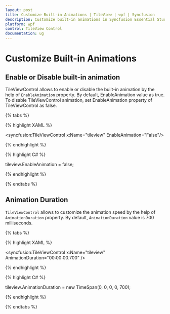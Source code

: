```yaml
---
layout: post
title: Customize Built-in Animations | TileView | wpf | Syncfusion
description: Customize built-in animations in Syncfusion Essential Studio WPF TileView Control, its elements and more.
platform: wpf
control: TileView Control
documentation: ug
---
```


# Customize Built-in Animations

## Enable or Disable built-in animation

TileViewControl allows to enable or disable the built-in animation by the help of `EnableAnimation` property. By default, EnableAnimation value as true. To disable TileViewControl animation, set EnableAnimation property of TileViewControl as false.


{% tabs %}

{% highlight XAML %}

<syncfusion:TileViewControl x:Name="tileview"  EnableAnimation="False"/>

{% endhighlight %}

{% highlight C# %}

tileview.EnableAnimation = false;

{% endhighlight %}

{% endtabs %}

## Animation Duration

`TileViewControl` allows to customize the animation speed by the help of `AnimationDuration` property. By default, `AnimationDuration` value is 700 milliseconds.


{% tabs %}

{% highlight XAML %}

<syncfusion:TileViewControl x:Name="tileview"  AnimationDuration="00:00:00.700" />

{% endhighlight %}

{% highlight C# %}

tileview.AnimationDuration = new TimeSpan(0, 0, 0, 0, 700);

{% endhighlight %}

{% endtabs %}

